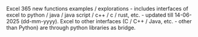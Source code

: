 Excel 365 new functions examples / explorations - includes interfaces of excel to python / java / java script / c++ / c / rust, etc. - updated till 14-06-2025 (dd-mm-yyyy). Excel to other interfaces (C / C++ / Java, etc. - other than Python) are through python libraries as bridge.
